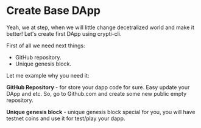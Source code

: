 # Create Base DApp

Yeah, we at step, when we will little change decetralized world and make it better! Let's create first DApp using crypti-cli.

First of all we need next things:

  * GitHub repository.
  * Unique genesis block.
  
Let me example why you need it:

**GitHub Repository** - for store your dapp code for sure. Easy update your DApp and etc. So, go to Github.com and create some new public empty repository.

**Unique genesis block** - unique genesis block special for you, you will have testnet coins and use it for test/play your dapp.
